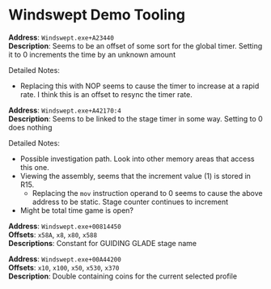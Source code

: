 # Windswept Demo Tooling

**Address**: `Windswept.exe+A23440`<br>
**Description**: Seems to be an offset of some sort for the global timer. Setting it to 0 increments the time by an unknown amount

Detailed Notes:
- Replacing this with NOP seems to cause the timer to increase at a rapid rate. I think this is an offset to resync the timer rate.

**Address**: `Windswept.exe+A42170:4` <br>
**Description**: Seems to be linked to the stage timer in some way. Setting to 0 does nothing

Detailed Notes:
- Possible investigation path. Look into other memory areas that access this one.
- Viewing the assembly, seems that the increment value (1) is stored in R15. 
  - Replacing the `mov` instruction operand to 0 seems to cause the above address to  be static. Stage counter continues to increment
- Might be total time game is open?

**Address**: `Windswept.exe+00814450` <br>
**Offsets**: `x58A`, `x8`, `x80`, `x588` <br>
**Descriptions**: Constant for GUIDING GLADE stage name

**Address**: `Windswept.exe+00A44200` <br>
**Offsets**: `x10`, `x100`, `x50`, `x530`, `x370` <br>
**Description**: Double containing coins for the current selected profile
